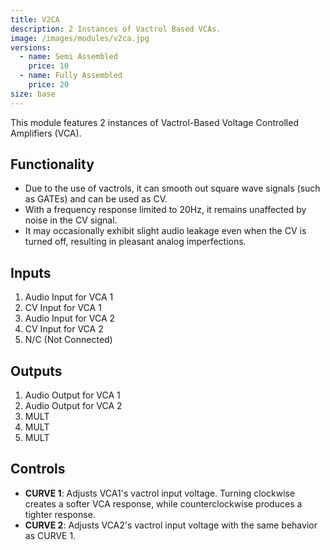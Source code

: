 ```yaml
---
title: V2CA
description: 2 Instances of Vactrol Based VCAs.
image: /images/modules/v2ca.jpg
versions:
  - name: Semi Assembled
    price: 10
  - name: Fully Assembled
    price: 20
size: base
---
```


This module features 2 instances of Vactrol-Based Voltage Controlled Amplifiers (VCA).

## Functionality

* Due to the use of vactrols, it can smooth out square wave signals (such as GATEs) and can be used as CV.
* With a frequency response limited to 20Hz, it remains unaffected by noise in the CV signal.
* It may occasionally exhibit slight audio leakage even when the CV is turned off, resulting in pleasant analog imperfections.

## Inputs

1. Audio Input for VCA 1
2. CV Input for VCA 1
3. Audio Input for VCA 2
4. CV Input for VCA 2
5. N/C (Not Connected)

## Outputs

1. Audio Output for VCA 1
2. Audio Output for VCA 2
3. MULT
4. MULT
5. MULT

## Controls

* **CURVE 1**: Adjusts VCA1's vactrol input voltage. Turning clockwise creates a softer VCA response, while counterclockwise produces a tighter response.
* **CURVE 2**: Adjusts VCA2's vactrol input voltage with the same behavior as CURVE 1.

